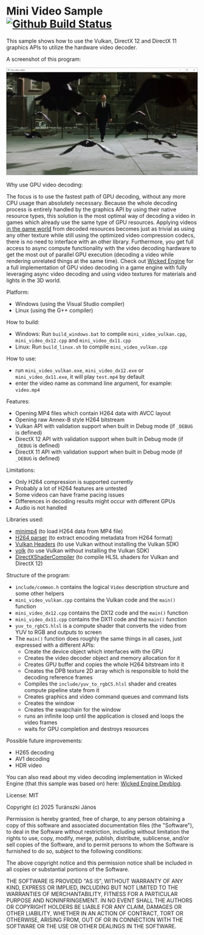 # Mini Video Sample [![Github Build Status](https://github.com/turanszkij/mini_video/workflows/Build/badge.svg)](https://github.com/turanszkij/mini_video/actions)

This sample shows how to use the Vulkan, DirectX 12 and DirectX 11 graphics APIs to utilize the hardware video decoder.

A screenshot of this program:

![screenshot](include/screenshot.png?raw=true "Screenshot")

Why use GPU video decoding:

The focus is to use the fastest path of GPU decoding, without any more CPU usage than absolutely necessary. Because the whole decoding process is entirely handled by the graphics API by using their native resource types, this solution is the most optimal way of decoding a video in games which already use the same type of GPU resources. Applying videos <a href = "https://youtu.be/c1y38w8BZKw?si=O21RdHJtLeHPpBbU">in the game world</a> from decoded resources becomes just as trivial as using any other texture while still using the optimized video compression codecs, there is no need to interface with an other library. Furthermore, you get full access to async compute functionality with the video decoding hardware to get the most out of parallel GPU execution (decoding a video while rendering unrelated things at the same time). Check out <a href = "https://github.com/turanszkij/WickedEngine">Wicked Engine</a> for a full implementation of GPU video decoding in a game engine with fully leveraging async video decoding and using video textures for materials and lights in the 3D world.

Platform:
- Windows (using the Visual Studio compiler)
- Linux (using the G++ compiler)

How to build:
- Windows: Run `build_windows.bat` to compile `mini_video_vulkan.cpp`, `mini_video_dx12.cpp` and `mini_video_dx11.cpp`
- Linux: Run `build_linux.sh` to compile `mini_video_vulkan.cpp`

How to use:
- run `mini_video_vulkan.exe`, `mini_video_dx12.exe` or `mini_video_dx11.exe`, it will play `test.mp4` by default
- enter the video name as command line argument, for example: `video.mp4`

Features:
- Opening MP4 files which contain H264 data with AVCC layout
- Opening raw Annex-B style H264 bitstream
- Vulkan API with validation support when built in Debug mode (if `_DEBUG` is defined)
- DirectX 12 API with validation support when built in Debug mode (if `_DEBUG` is defined)
- DirectX 11 API with validation support when built in Debug mode (if `_DEBUG` is defined)

Limitations:
- Only H264 compression is supported currently
- Probably a lot of H264 features are untested
- Some videos can have frame pacing issues
- Differences in decoding results might occur with different GPUs
- Audio is not handled

Libraries used:
- <a href = "https://github.com/lieff/minimp4">minimp4</a> (to load H264 data from MP4 file)
- <a href = "https://github.com/turanszkij/mini_video/blob/master/include/h264.h">H264 parser</a> (to extract encoding metadata from H264 format)
- <a href = "https://github.com/KhronosGroup/Vulkan-Headers">Vulkan Headers</a> (to use Vulkan without installing the Vulkan SDK)
- <a href = "https://github.com/zeux/volk">volk</a> (to use Vulkan without installing the Vulkan SDK)
- <a href = "https://github.com/microsoft/DirectXShaderCompiler">DirectXShaderCompiler</a> (to compile HLSL shaders for Vulkan and DirectX 12)

Structure of the program:
- `include/common.h` contains the logical `Video` description structure and some other helpers
- `mini_video_vulkan.cpp` contains the Vulkan code and the `main()` function
- `mini_video_dx12.cpp` contains the DX12 code and the `main()` function
- `mini_video_dx11.cpp` contains the DX11 code and the `main()` function
- `yuv_to_rgbCS.hlsl` is a compute shader that converts the video from YUV to RGB and outputs to screen
- The `main()` function does roughly the same things in all cases, just expressed with a different APIs:
  - Create the device object which interfaces with the GPU
  - Creates the video decoder object and memory allocation for it
  - Creates GPU buffer and copies the whole H264 bitstream into it
  - Creates the DPB texture 2D array which is responsible to hold the decoding reference frames
  - Compiles the `include/yuv_to_rgbCS.hlsl` shader and creates compute pipeline state from it
  - Creates graphics and video command queues and command lists
  - Creates the window
  - Creates the swapchain for the window
  - runs an infinite loop until the application is closed and loops the video frames
  - waits for GPU completion and destroys resources

Possible future improvements:
- H265 decoding
- AV1 decoding
- HDR video

You can also read about my video decoding implementation in Wicked Engine (that this sample was based on) here: <a href = "https://wickedengine.net/2023/05/vulkan-video-decoding/">Wicked Engine Devblog</a>. 

License: MIT

Copyright (c) 2025 Turánszki János

Permission is hereby granted, free of charge, to any person obtaining a copy
of this software and associated documentation files (the "Software"), to deal
in the Software without restriction, including without limitation the rights
to use, copy, modify, merge, publish, distribute, sublicense, and/or sell
copies of the Software, and to permit persons to whom the Software is
furnished to do so, subject to the following conditions:

The above copyright notice and this permission notice shall be included in
all copies or substantial portions of the Software.

THE SOFTWARE IS PROVIDED "AS IS", WITHOUT WARRANTY OF ANY KIND, EXPRESS OR
IMPLIED, INCLUDING BUT NOT LIMITED TO THE WARRANTIES OF MERCHANTABILITY,
FITNESS FOR A PARTICULAR PURPOSE AND NONINFRINGEMENT.  IN NO EVENT SHALL THE
AUTHORS OR COPYRIGHT HOLDERS BE LIABLE FOR ANY CLAIM, DAMAGES OR OTHER
LIABILITY, WHETHER IN AN ACTION OF CONTRACT, TORT OR OTHERWISE, ARISING FROM,
OUT OF OR IN CONNECTION WITH THE SOFTWARE OR THE USE OR OTHER DEALINGS IN
THE SOFTWARE.

